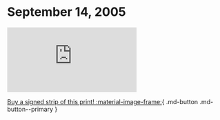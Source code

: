 # September 14, 2005

![](https://www.achewood.com/comic.php?date=09142005)

[Buy a signed strip of this print! :material-image-frame:](https://achewood-holiday-pop-up.myshopify.com/products/strip#09142005){ .md-button .md-button--primary }
